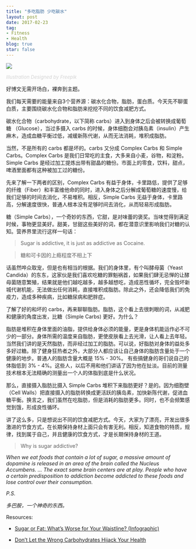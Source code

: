 ```yaml
---
title: "多吃脂肪 少吃碳水"
layout: post
date: 2017-02-23
tag:
- Fitness
- Health
blog: true
star: false
---
```


<img src="{{ site.url }}/assets/images/fat.svg" style="display:block; margin: 0 auto;" />

<a class="link-to-author"
   style="
          font-style: italic;
          text-decoration: none;
          color: lightgray;
          font-size: 13px;
         "
href="http://www.freepik.com">Illustration Designed by Freepik</a>

好博文无需开场白，裸奔到主题。

我们每天需要的能量来自3个营养源：碳水化合物，脂肪，蛋白质。今天先不聊蛋白质，主要围绕碳水化合物和脂肪来挖挖不同的饮食减肥方式。

碳水化合物（carbohydrate，以下简称 carbs）进入到身体之后会被转换成葡萄糖 （Glucose），当过多摄入 carbs 的时候，身体细胞会对胰岛素（insulin）产生麻木，造成血糖平衡过低，减缓新陈代谢，从而无法消耗，堆积成脂肪。

当然，不是所有的 carbs 都是坏的。carbs 又分成 Complex Carbs 和 Simple Carbs。Complex Carbs 是我们日常吃的主食，大多来自小麦，谷物，和淀粉。Simple Carbs 是经过加工提炼出带有甜晶的糖份。市面上的零食，饮料，甜点，啤酒里面都有这种被加工过的糖份。

先来了解一下两者的区别，Complex Carbs 有益于身体，卡里路低，提供了足够的纤维（Fiber）和丰富维他命的同时，进入身体之后分解成葡萄糖的速度慢，给我们足够的时间去消化，不易堆积。相反，Simple Carbs 无益于身体，卡里路高，分解速度很快，普通人根本没有足够时间去消化，从而轻易形成脂肪。

糖（Simple Carbs），一个奇妙的东西，它甜，是对味蕾的褒奖。当味觉得到满足时候，事物更显美好。甜美，甘甜这些美好的词，都在潜意识里影响我们对糖的认知。营养界里流行这样一句话：

> Sugar is addictive, it is just as addictive as Cocaine.

> 糖和可卡因的上瘾程度不相上下

话虽然哗众取宠，但是也有相当的根据。我们的身体里，有个叫酵母菌（Yeast Candida）的东东，这家伙是我们喜欢吃糖的罪魁祸首，如果我们肆无忌惮的让酵母菌随意繁殖，结果就是他们越吃越多，越多越想吃，造成恶性循坏，完全毁坏新城代谢机能，无法做出任何消耗，直接堆积成脂肪。除此之外，还会降低我们的免疫力，造成多种疾病，比如糖尿病和肥胖症。

了解了好的和坏的 carbs，再来聊聊脂肪。脂肪，这个看上去很刺眼的词，从减肥和健康的角度出发，比糖（Simple Carbs) 更好。为什么？

脂肪是堆积在身体里面的油脂，提供给身体必须的能量，更是身体机能运作必不可少的一部分。身体所需的温度来自脂肪，更使皮肤看上去光滑，让人看上去年轻。当然我们讲的是天然脂肪，而非经过加工的脂肪。可以说，好脂肪对身体的益处多多好过糖。除了健身狂热者之外，大部分人都应该让自己身体的脂肪含量处于一个健康的地步。普通人的脂肪含量大概是 15% - 30%。 有些搞健身的哥们说自己的体脂低到 3% - 4%。这些人，以后不用和他们讲话了因为他在扯淡。目前的测量技术根本无法精确的测量出一个人的体脂到底是什么状况。

那么，直接摄入脂肪比摄入 Simple Carbs 堆积下来脂肪更好？是的。因为细胞壁（Cell Walls）把直接摄入的脂肪转换成更活跃的胰岛素，加快新陈代谢，促进血糖平衡。换言之，我们虽然在吃脂肪，但是消耗的脂肪更多。同时，也不会频繁感觉到饿，形成良性循环。

讲了这么多，只是想说出不同的饮食减肥方式。今天，大家为了漂亮，开发出很多激进的节食方式，在长期保持身材上面只会有害无利。相反，知道食物的特质，规律，找到属于自己，并且健康的饮食方式，才是长期保持身材的王道。

> Why is sugar addictive?

*When we eat foods that contain a lot of sugar, a massive amount of dopamine is released in an area of the brain called the Nucleus Accumbens. ... The exact same brain centers are at play. People who have a certain predisposition to addiction become addicted to these foods and lose control over their consumption.*

*P.S.*

*多巴胺，一个神奇的东西。*

Resources:

* <a href="https://health.clevelandclinic.org/2016/02/sugar-vs-fat-which-is-worse-for-weight-gain/" target="_blank">Sugar or Fat: What’s Worse for Your Waistline? (Infographic)</a>

* <a href="https://health.clevelandclinic.org/2016/01/dont-let-the-wrong-carbohydrates-hijack-your-health/" target="_blank">Don’t Let the Wrong Carbohydrates Hijack Your Health</a>
